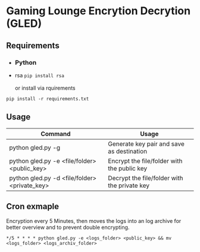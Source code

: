 # Gaming Lounge Encrytion Decrytion (GLED)

## Requirements

- ### Python
- rsa `pip install rsa`<br><br>
  or install via rquirements

```
pip install -r requirements.txt
```

## Usage

| Command                                       | Usage                                        |
| --------------------------------------------- | -------------------------------------------- |
| python gled.py -g <destination>               | Generate key pair and save as destination    |
| python gled.py -e <file/folder> <public_key>  | Encrypt the file/folder with the public key  |
| python gled.py -d <file/folder> <private_key> | Decrypt the file/folder with the private key |

## Cron exmaple

Encryption every 5 Minutes, then moves the logs into an log archive for better overview and to prevent double encrypting.

```
*/5 * * * * python gled.py -e <logs_folder> <public_key> && mv <logs_folder> <logs_archiv_folder>
```
